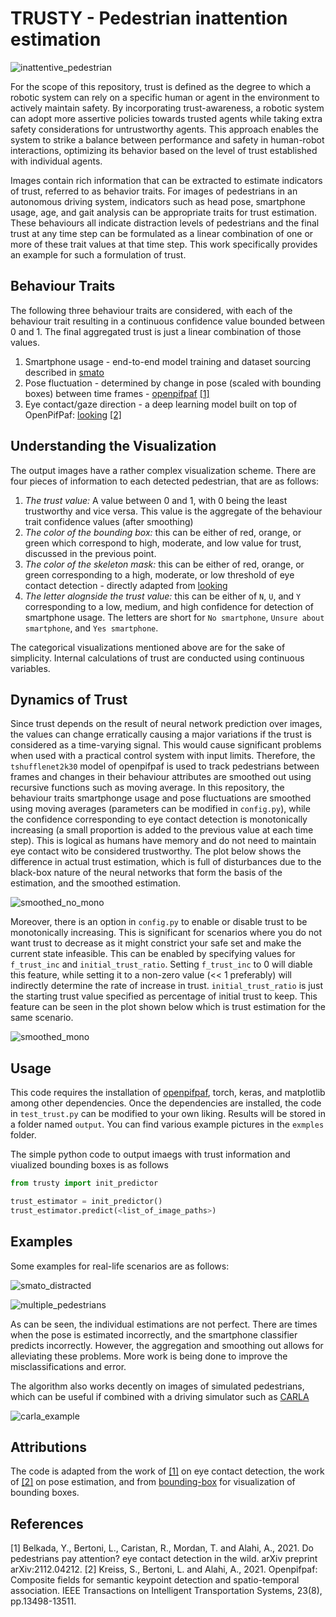 # TRUSTY - Pedestrian inattention estimation

![inattentive_pedestrian](https://github.com/saadejazz/trusty/blob/main/examples/test3.gif)

For the scope of this repository, trust is defined as the degree to which a robotic system can rely on a specific human or agent in the environment to actively maintain safety. By incorporating trust-awareness, a robotic system can adopt more assertive policies towards trusted agents while taking extra safety considerations for untrustworthy agents. This approach enables the system to strike a balance between performance and safety in human-robot interactions, optimizing its behavior based on the level of trust established with individual agents.

Images contain rich information that can be extracted to estimate indicators of trust, referred to as behavior traits. For images of pedestrians in an autonomous driving system, indicators such as head pose, smartphone usage, age, and gait analysis can be appropriate traits for trust estimation. These behaviours all indicate distraction levels of pedestrians and the final trust at any time step can be formulated as a linear combination of one or more of these trait values at that time step. This work specifically provides an example for such a formulation of trust.

## Behaviour Traits

The following three behaviour traits are considered, with each of the behaviour trait resulting in a continuous confidence value bounded between 0 and 1. The final aggregated trust is just a linear combination of those values.
1. Smartphone usage - end-to-end model training and dataset sourcing described in [smato](https://github.com/saadejazz/smato)
2. Pose fluctuation - determined by change in pose (scaled with bounding boxes) between time frames - [openpifpaf](https://github.com/openpifpaf/openpifpaf) [[1]](1)
3. Eye contact/gaze direction - a deep learning model built on top of OpenPifPaf: [looking](https://github.com/vita-epfl/looking) [[2]](2)

## Understanding the Visualization
The output images have a rather complex visualization scheme. There are four pieces of information to each detected pedestrian, that are as follows:
1. _The trust value:_ A value between 0 and 1, with 0 being the least trustworthy and vice versa. This value is the aggregate of the behaviour trait confidence values (after smoothing)
2. _The color of the bounding box:_ this can be either of red, orange, or green which correspond to high, moderate, and low value for trust, discussed in the previous point.
3. _The color of the skeleton mask:_ this can be either of red, orange, or green corresponding to a high, moderate, or low threshold of eye contact detection - directly adapted from [looking](https://github.com/vita-epfl/looking)
4. _The letter alognside the trust value:_ this can be either of ```N```, ```U```, and ```Y``` corresponding to a low, medium, and high confidence for detection of smartphone usage. The letters are short for ```No smartphone```, ```Unsure about smartphone```, and ```Yes smartphone```.

The categorical visualizations mentioned above are for the sake of simplicity. Internal calculations of trust are conducted using continuous variables.

## Dynamics of Trust

Since trust depends on the result of neural network prediction over images, the values can change erratically causing a major variations if the trust is considered as a time-varying signal. This would cause significant problems when used with a practical control system with input limits. Therefore, the ```tshufflenet2k30``` model of openpifpaf is used to track pedestrians between frames and changes in their behaviour attributes are smoothed out using recursive functions such as moving average. In this repository, the behaviour traits smartphonge usage and pose fluctuations are smoothed using moving averages (parameters can be modified in ```config.py```), while the confidence corresponding to eye contact detection is monotonically increasing (a small proportion is added to the previous value at each time step). This is logical as humans have memory and do not need to maintain eye contact wito be considered trustworthy. The plot below shows the difference in actual trust estimation, which is full of disturbances due to the black-box nature of the neural networks that form the basis of the estimation, and the smoothed estimation.

![smoothed_no_mono](https://github.com/saadejazz/trusty/blob/main/examples/plot_images/smoothed_no_mono.png)

Moreover, there is an option in ```config.py``` to enable or disable trust to be monotonically increasing. This is significant for scenarios where you do not want trust to decrease as it might constrict your safe set and make the current state infeasible. This can be enabled by specifying values for ```f_trust_inc``` and ```initial_trust_ratio```. Setting ```f_trust_inc``` to 0 will diable this feature, while setting it to a non-zero value (<< 1 preferably) will indirectly determine the rate of increase in trust. ```initial_trust_ratio``` is just the starting trust value specified as percentage of initial trust to keep. This feature can be seen in the plot shown below which is trust estimation for the same scenario.

![smoothed_mono](https://github.com/saadejazz/trusty/blob/main/examples/plot_images/smoothed_mono.png)

## Usage
This code requires the installation of [openpifpaf](https://github.com/openpifpaf/openpifpaf), torch, keras, and matplotlib among other dependencies. Once the dependencies are installed, the code in ```test_trust.py``` can be modified to your own liking. Results will be stored in a folder named ```output```. You can find various example pictures in the ```exmples``` folder.

The simple python code to output imaegs with trust information and viualized bounding boxes is as follows
```python
from trusty import init_predictor

trust_estimator = init_predictor()
trust_estimator.predict(<list_of_image_paths>)
```

## Examples
Some examples for real-life scenarios are as follows:  

![smato_distracted](https://github.com/saadejazz/trusty/blob/main/examples/smato_distracted.gif)

![multiple_pedestrians](https://github.com/saadejazz/trusty/blob/main/examples/test2.gif)

As can be seen, the individual estimations are not perfect. There are times when the pose is estimated incorrectly, and the smartphone classifier predicts incorrectly. However, the aggregation and smoothing out allows for alleviating these problems. More work is being done to improve the misclassifications and error.

The algorithm also works decently on images of simulated pedestrians, which can be useful if combined with a driving simulator such as [CARLA](https://carla.org/)

![carla_example](https://github.com/saadejazz/trusty/blob/main/examples/simulated.gif)

## Attributions
The code is adapted from the work of [[1]](1) on eye contact detection, the work of [[2]](2) on pose estimation, and from [bounding-box](https://github.com/nalepae/bounding-box) for visualization of bounding boxes.

## References
<a id="1">[1]</a> Belkada, Y., Bertoni, L., Caristan, R., Mordan, T. and Alahi, A., 2021. Do pedestrians pay attention? eye contact detection in the wild. arXiv preprint arXiv:2112.04212.
<a id="2">[2]</a> Kreiss, S., Bertoni, L. and Alahi, A., 2021. Openpifpaf: Composite fields for semantic keypoint detection and spatio-temporal association. IEEE Transactions on Intelligent Transportation Systems, 23(8), pp.13498-13511.
